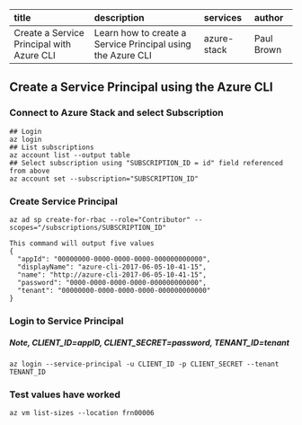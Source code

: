 

| title       | description      | services        | author |
| :------------- |:-------------| :--------------------- | :----- |
| Create a Service Principal with Azure CLI      | Learn how to create a Service Principal using the Azure CLI | azure-stack | Paul Brown |
## Create a Service Principal using the Azure CLI

### Connect to Azure Stack and select Subscription
```azurecli az cloud set --n AzureStack
## Login
az login
## List subscriptions
az account list --output table
## Select subscription using "SUBSCRIPTION_ID = id" field referenced from above
az account set --subscription="SUBSCRIPTION_ID"
```
### Create Service Principal
```azurecli
az ad sp create-for-rbac --role="Contributor" --scopes="/subscriptions/SUBSCRIPTION_ID"
```

```azurecli
This command will output five values
{
  "appId": "00000000-0000-0000-0000-000000000000",
  "displayName": "azure-cli-2017-06-05-10-41-15",
  "name": "http://azure-cli-2017-06-05-10-41-15",
  "password": "0000-0000-0000-0000-000000000000",
  "tenant": "00000000-0000-0000-0000-000000000000"
}
```
### Login  to Service Principal
##### Note, CLIENT_ID=appID, CLIENT_SECRET=password, TENANT_ID=tenant
```azurecli
az login --service-principal -u CLIENT_ID -p CLIENT_SECRET --tenant TENANT_ID
```
### Test values have worked 
```azurecli
az vm list-sizes --location frn00006
```